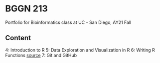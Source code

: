 # BGGN 213
Portfolio for Bioinformatics class at UC - San Diego, AY21 Fall
  
## Content  
  
4: Introduction to R
5: Data Exploration and Visualization in R
6: Writing R Functions [source](https://github.com/jpsco5890/bggn_213/blob/2ac4c45ee1c868f4f2b833e80b780de50fb879c8/Week_3/lab_06/lab_06/class_06-HW-Reddan.md)
7: Git and GitHub
